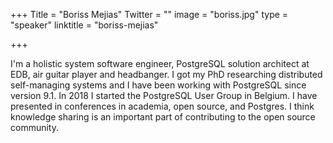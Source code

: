 +++
Title = "Boriss Mejias"
Twitter = ""
image = "boriss.jpg"
type = "speaker"
linktitle = "boriss-mejias"

+++

I'm a holistic system software engineer, PostgreSQL solution architect at EDB, air guitar player and headbanger. I got my PhD researching distributed self-managing systems and I have been working with PostgreSQL since version 9.1. In 2018 I started the PostgreSQL User Group in Belgium. I have presented in conferences in academia, open source, and Postgres. I think knowledge sharing is an important part of contributing to the open source community.
